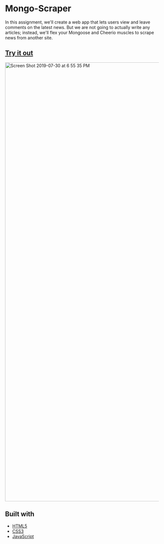 # Mongo-Scraper
In this assignment, we'll create a web app that lets users view and leave comments on the latest news. But we are not going to actually write any articles; instead, we'll flex your Mongoose and Cheerio muscles to scrape news from another site.

## [Try it out]( https://arcane-wave-59098.herokuapp.com)
<img width="1433" alt="Screen Shot 2019-07-30 at 6 55 35 PM" src="https://user-images.githubusercontent.com/33634179/62171098-d7e2a100-b2fb-11e9-8d6e-c99c0ac8a322.png">

## Built with
* [HTML5](https://html5test.com)
* [CSS3](https://www.w3schools.com/css)
* [JavaScript](https://www.javascript.com)
